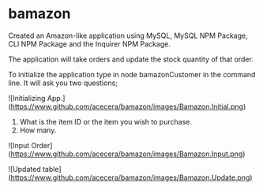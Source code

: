 # bamazon

Created an Amazon-like application using MySQL, MySQL NPM Package, CLI NPM Package and the Inquirer NPM Package. 

The application will take orders and update the stock quantity of that order. 

To initialize the application type in node bamazonCustomer in the command line. It will ask you two questions;

![Initializing App.] (https://www.github.com/acecera/bamazon/images/Bamazon.Initial.png)

1. What is the item ID or the item you wish to purchase.
2. How many.

![Input Order] (https://www.github.com/acecera/bamazon/images/Bamazon.Input.png)

![Updated table] (https://www.github.com/acecera/bamazon/images/Bamazon.Update.png)

